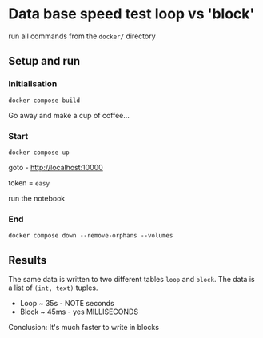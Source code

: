 # Data base speed test loop vs 'block'

run all commands from the `docker/` directory

## Setup and run

### Initialisation

`docker compose build`

Go away and make a cup of coffee...

### Start

`docker compose up`

goto - <http://localhost:10000>

token = `easy`

run the notebook

### End

`docker compose down --remove-orphans --volumes`

## Results

The same data is written to two different tables `loop` and `block`. The data is a list of `(int, text)` tuples.

- Loop ~ 35s - NOTE seconds
- Block ~ 45ms - yes MILLISECONDS

Conclusion: It's much faster to write in blocks
